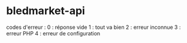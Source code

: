 # bledmarket-api

codes d'erreur :
    0 : réponse vide
    1 : tout va bien
    2 : erreur inconnue
    3 : erreur PHP
    4 : erreur de configuration